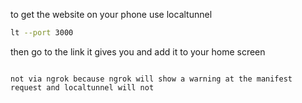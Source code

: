 to get the website on your phone use localtunnel
```bash
lt --port 3000
```
then go to the link it gives you and add it to your home screen
```

not via ngrok because ngrok will show a warning at the manifest request and localtunnel will not